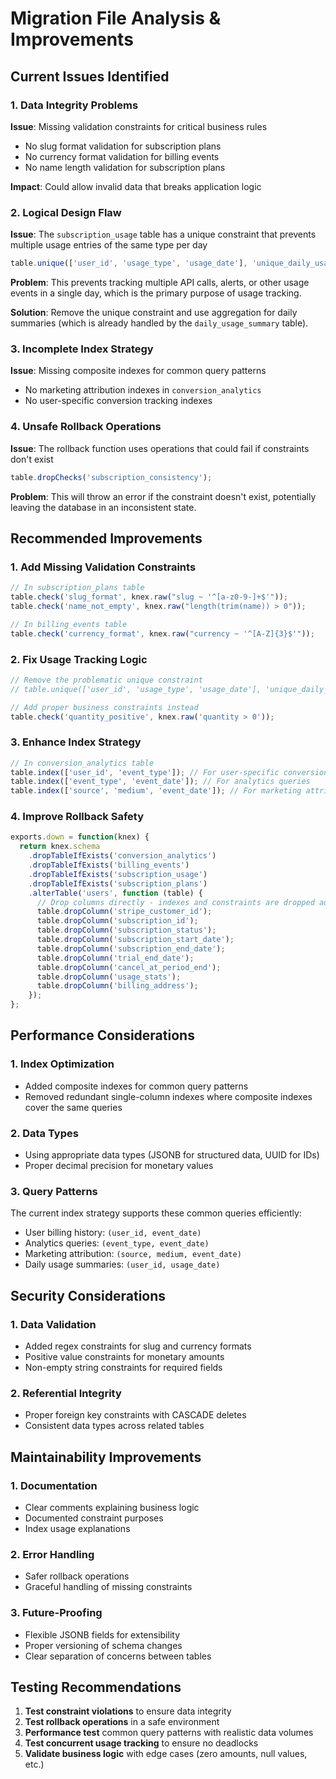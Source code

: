 # Migration File Analysis & Improvements

## Current Issues Identified

### 1. **Data Integrity Problems**

**Issue**: Missing validation constraints for critical business rules
- No slug format validation for subscription plans
- No currency format validation for billing events
- No name length validation for subscription plans

**Impact**: Could allow invalid data that breaks application logic

### 2. **Logical Design Flaw**

**Issue**: The `subscription_usage` table has a unique constraint that prevents multiple usage entries of the same type per day
```javascript
table.unique(['user_id', 'usage_type', 'usage_date'], 'unique_daily_usage');
```

**Problem**: This prevents tracking multiple API calls, alerts, or other usage events in a single day, which is the primary purpose of usage tracking.

**Solution**: Remove the unique constraint and use aggregation for daily summaries (which is already handled by the `daily_usage_summary` table).

### 3. **Incomplete Index Strategy**

**Issue**: Missing composite indexes for common query patterns
- No marketing attribution indexes in `conversion_analytics`
- No user-specific conversion tracking indexes

### 4. **Unsafe Rollback Operations**

**Issue**: The rollback function uses operations that could fail if constraints don't exist
```javascript
table.dropChecks('subscription_consistency');
```

**Problem**: This will throw an error if the constraint doesn't exist, potentially leaving the database in an inconsistent state.

## Recommended Improvements

### 1. **Add Missing Validation Constraints**

```javascript
// In subscription_plans table
table.check('slug_format', knex.raw("slug ~ '^[a-z0-9-]+$'"));
table.check('name_not_empty', knex.raw("length(trim(name)) > 0"));

// In billing_events table  
table.check('currency_format', knex.raw("currency ~ '^[A-Z]{3}$'"));
```

### 2. **Fix Usage Tracking Logic**

```javascript
// Remove the problematic unique constraint
// table.unique(['user_id', 'usage_type', 'usage_date'], 'unique_daily_usage');

// Add proper business constraints instead
table.check('quantity_positive', knex.raw('quantity > 0'));
```

### 3. **Enhance Index Strategy**

```javascript
// In conversion_analytics table
table.index(['user_id', 'event_type']); // For user-specific conversion tracking
table.index(['event_type', 'event_date']); // For analytics queries
table.index(['source', 'medium', 'event_date']); // For marketing attribution
```

### 4. **Improve Rollback Safety**

```javascript
exports.down = function(knex) {
  return knex.schema
    .dropTableIfExists('conversion_analytics')
    .dropTableIfExists('billing_events') 
    .dropTableIfExists('subscription_usage')
    .dropTableIfExists('subscription_plans')
    .alterTable('users', function (table) {
      // Drop columns directly - indexes and constraints are dropped automatically
      table.dropColumn('stripe_customer_id');
      table.dropColumn('subscription_id');
      table.dropColumn('subscription_status');
      table.dropColumn('subscription_start_date');
      table.dropColumn('subscription_end_date');
      table.dropColumn('trial_end_date');
      table.dropColumn('cancel_at_period_end');
      table.dropColumn('usage_stats');
      table.dropColumn('billing_address');
    });
};
```

## Performance Considerations

### 1. **Index Optimization**
- Added composite indexes for common query patterns
- Removed redundant single-column indexes where composite indexes cover the same queries

### 2. **Data Types**
- Using appropriate data types (JSONB for structured data, UUID for IDs)
- Proper decimal precision for monetary values

### 3. **Query Patterns**
The current index strategy supports these common queries efficiently:
- User billing history: `(user_id, event_date)`
- Analytics queries: `(event_type, event_date)`
- Marketing attribution: `(source, medium, event_date)`
- Daily usage summaries: `(user_id, usage_date)`

## Security Considerations

### 1. **Data Validation**
- Added regex constraints for slug and currency formats
- Positive value constraints for monetary amounts
- Non-empty string constraints for required fields

### 2. **Referential Integrity**
- Proper foreign key constraints with CASCADE deletes
- Consistent data types across related tables

## Maintainability Improvements

### 1. **Documentation**
- Clear comments explaining business logic
- Documented constraint purposes
- Index usage explanations

### 2. **Error Handling**
- Safer rollback operations
- Graceful handling of missing constraints

### 3. **Future-Proofing**
- Flexible JSONB fields for extensibility
- Proper versioning of schema changes
- Clear separation of concerns between tables

## Testing Recommendations

1. **Test constraint violations** to ensure data integrity
2. **Test rollback operations** in a safe environment
3. **Performance test** common query patterns with realistic data volumes
4. **Test concurrent usage tracking** to ensure no deadlocks
5. **Validate business logic** with edge cases (zero amounts, null values, etc.)